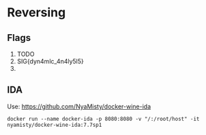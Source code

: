 # Reversing


## Flags

1. TODO
2. SIG{dyn4mlc_4n4ly5l5}
3. 

## IDA

Use: https://github.com/NyaMisty/docker-wine-ida

```
docker run --name docker-ida -p 8080:8080 -v "/:/root/host" -it nyamisty/docker-wine-ida:7.7sp1
```